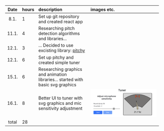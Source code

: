 | Date | hours | description | images etc. |
| :----:|:-----| :-----| :-----|
| 8.1. | 1 | Set up git repository and created react app |
| 11.1. | 4 | Researching pitch detection algorithms and libraries... |
| 12.1. | 3 | ... Decided to use excisting library: [pitchy](https://ianjohnson.dev/pitchy/) |
| 12.1. | 6 | Set up pitchy and created simple tuner |
| 15.1. | 6 | Researching graphics and animation libraries... started with basic svg graphics |
| 16.1. | 8 | Better UI to tuner with svg graphics and mic sensitivity adjustment | ![tuner-version-1]
| total | 28 | | |

[tuner-version-1]: docs/images/tuner-version-1.png